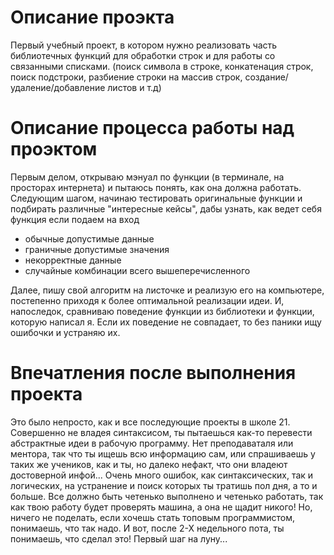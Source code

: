 # Описание проэкта
Первый учебный проект, в котором нужно реализовать часть библиотечных функций для обработки строк и для работы со связанными списками.
(поиск символа в строке, конкатенация строк, поиск подстроки, разбиение строки на массив строк, создание/удаление/добавление листов и т.д)

# Описание процесса работы над проэктом
Первым делом, открываю мэнуал по функции (в терминале, на просторах интернета) и пытаюсь понять, как она должна работать.
Следующим шагом, начинаю тестировать оригинальные функции и подбирать различные "интересные кейсы", дабы узнать, как ведет себя функция если подаем на вход
+ обычные допустимые данные
+ граничные допустимые значения
+ некорректные данные
+ случайные комбинации всего вышеперечисленного

Далее, пишу свой алгоритм на листочке и реализую его на компьютере, постепенно приходя к более оптимальной реализации идеи.
И, напоследок, сравниваю поведение функции из библиотеки и функции, которую написал я. Если их поведение не совпадает, то без паники ищу ошибочки и устраняю их.

# Впечатления после выполнения проекта
Это было непросто, как и все последующие проекты в школе 21. Совершенно не владея синтаксисом, ты пытаешься как-то перевести абстрактные идеи в рабочую программу.
Нет преподаваталя или ментора, так что ты ищешь всю информацию сам, или спрашиваешь у таких же учеников, как и ты, но далеко нефакт, что они владеют достоверной инфой...
Очень много ошибок, как синтаксических, так и логических, на устранение и поиск которых ты тратишь пол дня, а то и больше. Все должно быть четенько выполнено и четенько
работать, так как твою работу будет проверять машина, а она не щадит никого! Но, ничего не поделать, если хочешь стать топовым программистом, понимаешь, что так надо.
И вот, после 2-Х недельного пота, ты понимаешь, что сделал это! Первый шаг на луну...
